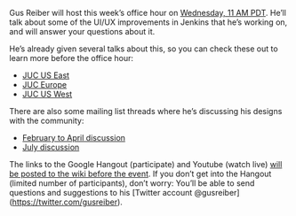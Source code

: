 Gus Reiber will host this week’s office hour on [Wednesday, 11 AM PDT](http://www.timeanddate.com/worldclock/fixedtime.html?msg=Jenkins+Office+Hours&iso=20150909T11&p1=283&ah=1). He’ll talk about some of the UI/UX improvements in Jenkins that he’s working on, and will answer your questions about it.

He’s already given several talks about this, so you can check these out to learn more before the office hour:

- [JUC US East](https://www.cloudbees.com/jenkins/juc-2015/abstracts/us-east/02-03-1400-reiber-fennelly)
- [JUC Europe](https://www.cloudbees.com/jenkins/juc-2015/abstracts/europe/01-02-1400-fennelly-reiber)
- [JUC US West](https://www.cloudbees.com/jenkins/juc-2015/abstracts/us-west/01-02-1500)

There are also some mailing list threads where he’s discussing his designs with the community:

- [February to April discussion](https://groups.google.com/forum/#!topic/jenkinsci-dev/6BdWZt35dTQ)
- [July discussion](https://groups.google.com/forum/#!msg/jenkinsci-dev/Tiz-LSqCJmg/3CuYzuBXJpsJ)

The links to the Google Hangout (participate) and Youtube (watch live) [will be posted to the wiki before the event](https://wiki.jenkins-ci.org/display/JENKINS/Office+Hours). If you don’t get into the Hangout (limited number of participants), don’t worry: You’ll be able to send questions and suggestions to his <span class="citation" data-cites="gusreiber">\[Twitter account @gusreiber\]</span>(https://twitter.com/gusreiber).

